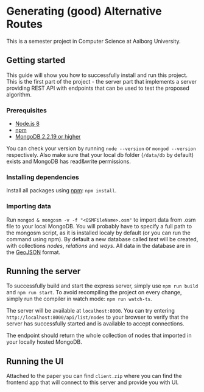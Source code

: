 # Generating (good) Alternative Routes
This is a semester project in Computer Science at Aalborg University.

## Getting started
This guide will show you how to successfully install and run this project. This is the first part of the
project - the server part that implements a server providing REST API with endpoints that can be used
to test the proposed algorithm.

### Prerequisites
- [Node.js 8](https://nodejs.org/en/)
- [npm](https://npm.com/)
- [MongoDB 2.2.19 or higher](https://docs.mongodb.com/manual/installation/)

You can check your version by running `node --version` or `mongod --version` respectively. 
Also make sure that your local db folder (`/data/db` by default) exists and MongoDB has 
read&write permissions.

### Installing dependencies
Install all packages using [npm](https://www.npmjs.com/): `npm install`.

### Importing data
Run `mongod & mongosm -v -f "<OSMFileName>.osm"` to import data from .osm file to your local MongoDB. 
You will probably have to specify a full path to the mongosm script, as it is installed localy by 
default (or you can run the command using npm). By default a new database called _test_ will be
 created, with collections _nodes_, _relations_ and _ways_. All data in the database are in 
 the [GeoJSON](http://geojson.org/) format.

## Running the server
To successfully build and start the express server, simply use `npm run build` and `npm run start`. To avoid recompiling the project on every change, simply run the compiler in watch mode: `npm run watch-ts`. 

The server will be available at `localhost:8000`. You can try entering `http://localhost:8000/api/list/nodes` 
to your browser to verify that the server has successfully started and is available to accept connections. 

The endpoint should return the whole collection of nodes that imported in your locally hosted MongoDB.

## Running the UI
Attached to the paper you can find `client.zip` where you can find the frontend app that will connect to
this server and provide you with UI.
